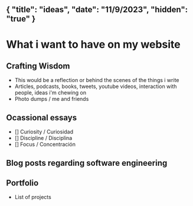 {
"title": "ideas",
"date": "11/9/2023",
"hidden": "true"
}
---

# What i want to have on my website

## Crafting Wisdom
- This would be a reflection or behind the scenes of the things i write
- Articles, podcasts, books, tweets, youtube videos, interaction with people, ideas i'm chewing on
- Photo dumps / me and friends

## Ocassional essays
- [] Curiosity / Curiosidad
- [] Discipline / Disciplina
- [] Focus / Concentración 

## Blog posts regarding software engineering

## Portfolio
- List of projects